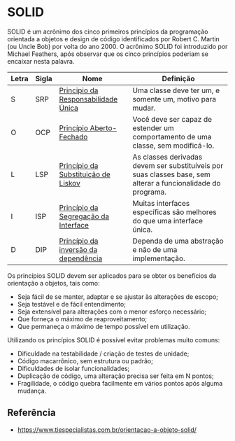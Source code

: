 # SOLID

SOLID é um acrônimo dos cinco primeiros princípios da programação orientada a objetos e design de código identificados por Robert C. Martin (ou Uncle Bob) por volta do ano 2000. O acrônimo SOLID foi introduzido por Michael Feathers, após observar que os cinco princípios poderiam se encaixar nesta palavra.

|Letra|Sigla|Nome|Definição|
|---|---|---|---|
|S|SRP|[Principio da Responsabilidade Única](./single-responsability-principle.md)|Uma classe deve ter um, e somente um, motivo para mudar.|
|O|OCP|[Princípio Aberto-Fechado](./open-close-principle.md)|Você deve ser capaz de estender um comportamento de uma classe, sem modificá-lo.|
|L|LSP|[Princípio da Substituição de Liskov](./liskov-substitution-principle.md)|As classes derivadas devem ser substituíveis por suas classes base, sem alterar a funcionalidade do programa.|
|I|ISP|[Princípio da Segregação da Interface](./interface-segregation-principle.md)|Muitas interfaces específicas são melhores do que uma interface única.|
|D|DIP|[Princípio da inversão da dependência](./dependency-inversion-principle.md)|Dependa de uma abstração e não de uma implementação.|

Os princípios SOLID devem ser aplicados para se obter os benefícios da orientação a objetos, tais como:

- Seja fácil de se manter, adaptar e se ajustar às alterações de escopo;
- Seja testável e de fácil entendimento;
- Seja extensível para alterações com o menor esforço necessário;
- Que forneça o máximo de reaproveitamento;
- Que permaneça o máximo de tempo possível em utilização.

Utilizando os princípios SOLID é possível evitar problemas muito comuns:

- Dificuldade na testabilidade / criação de testes de unidade;
- Código macarrônico, sem estrutura ou padrão;
- Dificuldades de isolar funcionalidades;
- Duplicação de código, uma alteração precisa ser feita em N pontos;
- Fragilidade, o código quebra facilmente em vários pontos após alguma mudança.

## Referência

- <https://www.tiespecialistas.com.br/orientacao-a-objeto-solid/>
